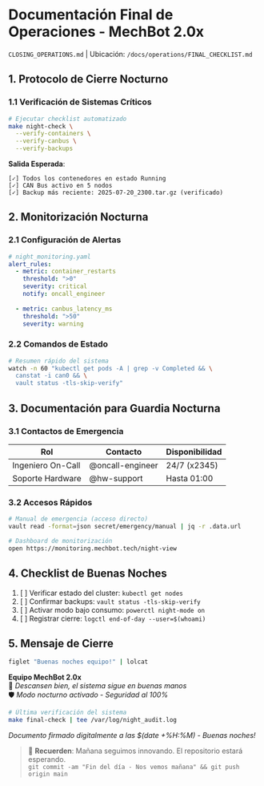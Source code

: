 # **Documentación Final de Operaciones - MechBot 2.0x**  
`CLOSING_OPERATIONS.md` | Ubicación: `/docs/operations/FINAL_CHECKLIST.md`

## **1. Protocolo de Cierre Nocturno**

### **1.1 Verificación de Sistemas Críticos**
```bash
# Ejecutar checklist automatizado
make night-check \
  --verify-containers \
  --verify-canbus \
  --verify-backups
```

**Salida Esperada**:
```
[✓] Todos los contenedores en estado Running  
[✓] CAN Bus activo en 5 nodos  
[✓] Backup más reciente: 2025-07-20_2300.tar.gz (verificado)  
```

## **2. Monitorización Nocturna**

### **2.1 Configuración de Alertas**
```yaml
# night_monitoring.yaml
alert_rules:
  - metric: container_restarts
    threshold: ">0"
    severity: critical
    notify: oncall_engineer
  
  - metric: canbus_latency_ms
    threshold: ">50"
    severity: warning
```

### **2.2 Comandos de Estado**
```bash
# Resumen rápido del sistema
watch -n 60 "kubectl get pods -A | grep -v Completed && \
  canstat -i can0 && \
  vault status -tls-skip-verify"
```

## **3. Documentación para Guardia Nocturna**

### **3.1 Contactos de Emergencia**
| Rol | Contacto | Disponibilidad |
|------|----------|----------------|
| Ingeniero On-Call | @oncall-engineer | 24/7 (x2345) |  
| Soporte Hardware | @hw-support | Hasta 01:00 |  

### **3.2 Accesos Rápidos**
```bash
# Manual de emergencia (acceso directo)
vault read -format=json secret/emergency/manual | jq -r .data.url

# Dashboard de monitorización
open https://monitoring.mechbot.tech/night-view
```

## **4. Checklist de Buenas Noches**
1. [ ] Verificar estado del cluster: `kubectl get nodes`
2. [ ] Confirmar backups: `vault status -tls-skip-verify`
3. [ ] Activar modo bajo consumo: `powerctl night-mode on`
4. [ ] Registrar cierre: `logctl end-of-day --user=$(whoami)`

## **5. Mensaje de Cierre**

```bash
figlet "Buenas noches equipo!" | lolcat
```

**Equipo MechBot 2.0x**  
🌙 *Descansen bien, el sistema sigue en buenas manos*  
🛡️ *Modo nocturno activado - Seguridad al 100%*  

```bash
# Última verificación del sistema
make final-check | tee /var/log/night_audit.log
```

*Documento firmado digitalmente a las $(date +%H:%M) - Buenas noches!*  

> 🌟 **Recuerden**: Mañana seguimos innovando. El repositorio estará esperando.  
> `git commit -am "Fin del día - Nos vemos mañana" && git push origin main`
